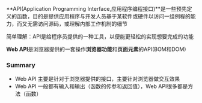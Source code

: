**API(Application Programming Interface,应用程序编程接口)**是一些预先定义的函数，目的是提供应用程序与开发人员基于某软件或硬件以访问一组例程的能力，而又无需访问源码，或理解内部工作机制的细节

简单理解：API是给程序员提供的一种工具，以便能更轻松的实现想要完成的功能

**Web API**是浏览器提供的一套操作**浏览器功能**和**页面元素**的API(BOM和DOM)

### Summary

- Web API 主要是针对于浏览器提供的接口，主要针对浏览器做交互效果
- Web API 一般都有输入和输出（函数的传参和返回值），Web API很多都是方法（函数）